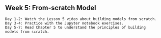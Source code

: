 ## Week 5: From-scratch Model
	Day 1-2: Watch the Lesson 5 video about building models from scratch.
	Day 3-4: Practice with the Jupyter notebook exercises.
	Day 5-7: Read Chapter 5 to understand the principles of building models from scratch.


